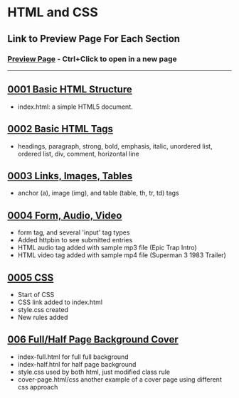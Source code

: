 # HTML and CSS

## Link to Preview Page For Each Section
### [Preview Page](https://arieltahimik.github.io/HTML-CSS/) - Ctrl+Click to open in a new page

---

## [0001 Basic HTML Structure](0001-Basic-HTML-Structure)
- index.html: a simple HTML5 document.

## [0002 Basic HTML Tags](0002-Basic-HTML-Tags)
- headings, paragraph, strong, bold, emphasis, italic, unordered list, ordered list, div, comment, horizontal line

## [0003 Links, Images, Tables](0003-Links-Images-Tables)
- anchor (a), image (img), and table (table, th, tr, td) tags

## [0004 Form, Audio, Video](0004-Form-Audio-Video)
- form tag, and several 'input' tag types
- Added httpbin to see submitted entries
- HTML audio tag added with sample mp3 file (Epic Trap Intro)
- HTML video tag added with sample mp4 file (Superman 3 1983 Trailer)

## [0005 CSS](0005-CSS)
- Start of CSS
- CSS link added to index.html
- style.css created
- New rules added

## [006 Full/Half Page Background Cover](006-Full-and-Half-Background)
- index-full.html for full full background
- index-half.htnl for half page background
- style.css used by both html, just modified class rule
- cover-page.html/css another example of a cover page using different css approach
